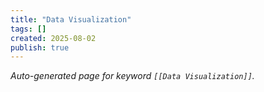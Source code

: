```yaml
---
title: "Data Visualization"
tags: []
created: 2025-08-02
publish: true
---
```


_Auto-generated page for keyword `[[Data Visualization]]`._
